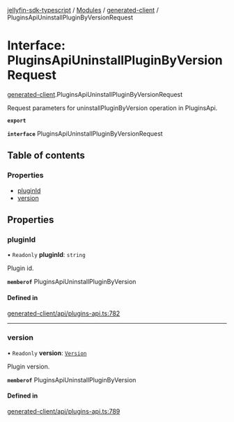 [jellyfin-sdk-typescript](../README.md) / [Modules](../modules.md) / [generated-client](../modules/generated_client.md) / PluginsApiUninstallPluginByVersionRequest

# Interface: PluginsApiUninstallPluginByVersionRequest

[generated-client](../modules/generated_client.md).PluginsApiUninstallPluginByVersionRequest

Request parameters for uninstallPluginByVersion operation in PluginsApi.

**`export`**

**`interface`** PluginsApiUninstallPluginByVersionRequest

## Table of contents

### Properties

- [pluginId](generated_client.PluginsApiUninstallPluginByVersionRequest.md#pluginid)
- [version](generated_client.PluginsApiUninstallPluginByVersionRequest.md#version)

## Properties

### pluginId

• `Readonly` **pluginId**: `string`

Plugin id.

**`memberof`** PluginsApiUninstallPluginByVersion

#### Defined in

[generated-client/api/plugins-api.ts:782](https://github.com/thornbill/jellyfin-sdk-typescript/blob/644c849/src/generated-client/api/plugins-api.ts#L782)

___

### version

• `Readonly` **version**: [`Version`](generated_client.Version.md)

Plugin version.

**`memberof`** PluginsApiUninstallPluginByVersion

#### Defined in

[generated-client/api/plugins-api.ts:789](https://github.com/thornbill/jellyfin-sdk-typescript/blob/644c849/src/generated-client/api/plugins-api.ts#L789)
